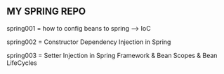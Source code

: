 MY SPRING REPO
----------------------------------------------------
spring001 = how to config beans to spring --> IoC

spring002 = Constructor Dependency Injection in Spring

spring003 = Setter Injection in Spring Framework & Bean Scopes & Bean LifeCycles
